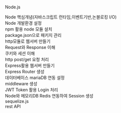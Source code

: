 Node.js<Br>

Node 핵심개념(자바스크립트 런타임,이벤트기반,논블로킹 I/O)<Br>
Node 개발환경 설정<Br>
npm 활용 node 모듈 설치<Br>
package.json으로 패키지 관리<Br>
http모듈로 웹서버 만들기<Br>
Request와 Response 이해<Br>
쿠키와 세션 이해<Br>
http post/get 요청 처리 <Br>
Express활용 웹서버 만들기<Br>
Express Router 생성<Br>
데이터베이스 mariaDB 연동 설정<Br>
middleware 생성<Br>
JWT Token 활용 Login 처리<Br>
Node와 메모리DB Redis 연동하여 Session 생성<Br>
sequelize.js <Br>
rest API
